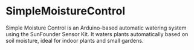 # SimpleMoistureControl
Simple Moisture Control is an Arduino-based automatic watering system using the SunFounder Sensor Kit. It waters plants automatically based on soil moisture, ideal for indoor plants and small gardens.
